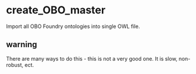 # create_OBO_master
Import all OBO Foundry ontologies into single OWL file.

## warning
There are many ways to do this - this is not a very good one. It is slow, non-robust, ect.
